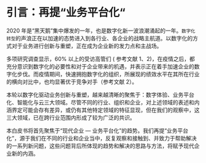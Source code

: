 # 引言：再提“业务平台化“

2020 年是“黑天鹅”集中爆发的一年，也是数字化新一波浪潮涌起的一年。`数字化转型`的声浪正在以加速的态势进入到各行业、各企业的战略主航道。以数字化的方式对于业务进行创新与重塑，正在成为企业新的发力点和主战场。

多项研究调查显示，60% 以上的受访高管们 ( 参考文献 1、2)，在疫情之后，都充分意识到数字化的必要性和对于企业带来的机遇，并表示正在着手加速企业的数字化步伐。而疫情期间，快速拥抱数字化的组织，所展现的绩效水平在其所在行业的横向对比中，也均显著优于竞争对手（参考文献 2）。

本轮以数字化驱动业务创新与重塑，越来越清晰的聚焦于：数字体验、业务平台化、智能化与云三大领域。尽管不同的行业、组织和企业，对上述领域的表述和内涵界定可能会存有差异，或仍有其他特定领域的特征显现，但在我们的观察中，这三大领域，已在跨行业范围内形成了较为广泛的共识。

本白皮书将首先聚焦于“现代企业 — 业务平台化”的趋势。我们再提“业务平台化”，源于我们在不同的行业和企业当中，反复观察和接触到、并致力于帮助解决的一系列新问题，这些问题背后所体现的趋势和解决的思路与方法，将赋予现代企业新的内涵。